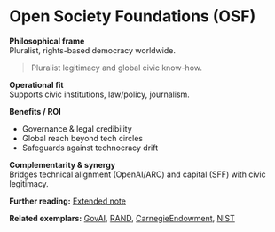 # Open Society Foundations (OSF)
**Philosophical frame**  
Pluralist, rights-based democracy worldwide.

> Pluralist legitimacy and global civic know-how.

**Operational fit**  
Supports civic institutions, law/policy, journalism.

**Benefits / ROI**  
- Governance & legal credibility  
- Global reach beyond tech circles  
- Safeguards against technocracy drift

**Complementarity & synergy**  
Bridges technical alignment (OpenAI/ARC) and capital (SFF) with civic legitimacy.


**Further reading:** [Extended note](/funders/extended/OSF.md)


**Related exemplars:** [GovAI](/funders/GovAI.md), [RAND](/funders/RAND.md), [CarnegieEndowment](/funders/CarnegieEndowment.md), [NIST](/funders/NIST.md)

